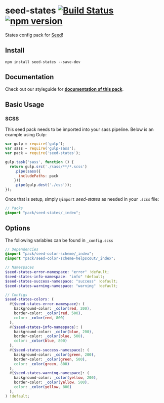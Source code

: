 # seed-states [![Build Status](https://travis-ci.org/helpscout/seed-states.svg?branch=master)](https://travis-ci.org/helpscout/seed-states) [![npm version](https://badge.fury.io/js/seed-states.svg)](https://badge.fury.io/js/seed-states)

States config pack for [Seed](https://github.com/helpscout/seed)!

## Install
```
npm install seed-states --save-dev
```

## Documentation

Check out our styleguide for **[documentation of this pack](http://style.helpscout.com/seed/packs/seed-states/)**.


## Basic Usage

### SCSS
This seed pack needs to be imported into your sass pipeline. Below is an example using Gulp:


```javascript
var gulp = require('gulp');
var sass = require('gulp-sass');
var pack = require('seed-states');

gulp.task('sass', function () {
  return gulp.src('./sass/**/*.scss')
    .pipe(sass({
      includePaths: pack
    }))
    .pipe(gulp.dest('./css'));
});
```

Once that is setup, simply `@import` *seed-states* as needed in your `.scss` file:

```scss
// Packs
@import "pack/seed-states/_index";
```

## Options

The following variables can be found in `_config.scss`

```scss
// Dependencies
@import "pack/seed-color-scheme/_index";
@import "pack/seed-color-scheme-helpscout/_index";

// Namespaces
$seed-states-error-namespace: "error" !default;
$seed-states-info-namespace: "info" !default;
$seed-states-success-namespace: "success" !default;
$seed-states-warning-namespace: "warning" !default;

// Configs
$seed-states-colors: (
  #{$seed-states-error-namespace}: (
    background-color: _color(red, 200),
    border-color: _color(red, 500),
    color: _color(red, 800)
  ),
  #{$seed-states-info-namespace}: (
    background-color: _color(blue, 200),
    border-color: _color(blue, 500),
    color: _color(blue, 800)
  ),
  #{$seed-states-success-namespace}: (
    background-color: _color(green, 200),
    border-color: _color(green, 500),
    color: _color(green, 800)
  ),
  #{$seed-states-warning-namespace}: (
    background-color: _color(yellow, 200),
    border-color: _color(yellow, 500),
    color: _color(yellow, 800)
  ),
) !default;
```
